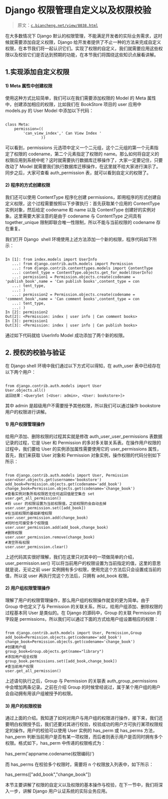 # Django 权限管理自定义以及权限校验

> 原文：[`c.biancheng.net/view/8038.html`](http://c.biancheng.net/view/8038.html)

在大多数情况下 Django 默认的权限管理，不能满足开发者的实际业务需求，这时候就需要添加自定义权限，Django 给开发者提供了不止一种的方法来完成自定义权限，在本节我们将一起认识它们。实现了权限的自定义，我们就需要应用这些权限以及校验它们是否达到预期的功能，在本节我们将围绕这些知识点展看讲解。

## 1.实现添加自定义权限

#### 1) Meta 属性中创建权限

使用这种方式比较简单，我们可以在我们需要添加权限的 Model 的 Meta 属性中，创建添加相应的权限，比如我们在 BookStore 项目的 user 应用中 models.py 的 User Model 中添加以下代码：

```

class Meta:
    permission=((
        'can_view_index',' Can View Index '
                ))
```

可以看到，permissions 元选项中定义一个二元组，这个二元组的第一个元素指定了权限的 codename，第二个元素指定了权限的 name。那么如何将自定义的权限应用到系统中呢？这时就需要执行数据库迁移操作了，大家一定要记住，只要改动了 Model 就需要我们执行数据库迁移操作，在这里就不给大家进行演示了。同步之后，大家可查看 auth_permission 表，就可以看到自定义的权限了。

#### 2) 程序的方式创建权限

我们还可以使用 ContentType 程序化创建 permissions，即用程序的形式创建自定义权限，这个过程需要按照以下步骤执行：首先获取某个应用的 ContentType 实例对象，然后给定 codename 和 name 以及 ContentType 创建好的实例对象。这里需要大家注意的是由于 codename 与 ContentType 之间具有 together_unique 限制即联合唯一性限制，所以不能与当前权限的 codename 存在重复。

我们打开 Django  shell 环境使用上述方法添加一个新的权限，程序代码如下所示：

```

In [1]: from index.models import UserInfo
   ...: from django.contrib.auth.models import Permission
   ...: from django.contrib.contenttypes.models import ContentType
   ...: content_type = ContentType.objects.get_for_model(UserInfo)
   ...: permission1 = Permission.objects.create(codename = 'publish_book',name = 'Can publish books',content_type = con
   ...: tent_type,
   ...: )
   ...: permission2 = Permission.objects.create(codename = 'comment_book',name = 'Can comment books',content_type = con
   ...: tent_type,
   ...: )
In [2]: permission2
Out[2]: <Permission: index | user info | Can comment books>
In [3]: permission1
Out[3]: <Permission: index | user info | Can publish books>
```

通过如下代码就给 UserInfo Model 成功添加了两个新的权限。

## 2\. 授权的校验与验证

在 Django shell 环境中我们通过以下方式可以得知，在 auth_user 表中已经存在以下两个用户：

```

from django.contrib.auth.models import User
User.objects.all()
返回结果：<QuerySet [<User: admin>, <User: bookstore>]>
```

其中 admin 是超级用户不需要授予其他权限，所以我们可以通过操作 bookstore 用户的权限进行讲解。

#### 1) 用户权限管理操作

给用户添加、删除权限的过程其实就是修改 auth_user_user_permissions 表数据记录的过程，它是 User 和 Permission 的多对多关联关系表。在操作用户权限的过程中，我们要给 User 的实例添加属性需要使用它的 user_permissions 属性，首先，我们来获取 User 对象和 Permission 对象实例，操作权限的代码分别如下所示：

```

from django.contrib.auth.models import User, Permission
user=User.objects.get(username='bookstore')
add_book=Permission.objects.get(codename='add_book')
change_book=Permission.objects.get(codename='change_book')
#查看实例对象所有权限若无任何返回值是空集合 set
user.get_all_permission()
#将 user 的权限设置为当前权限值，之前权限的会自动去掉
user.user_permission.set([add_book])
#在当前权限的基础新增权限
user.user_permission.add(change_book)
#同时也可接受多个权限值
user.user_permission.add(add_book,change_book)
#删除权限
user.user_permission.remove(change_book)
#清空所有权限
user.user_permission.clear()
```

上述代码其实很好理解，我们在这里只对其中的一项做简单的介绍，user_permission.ser() 可以将当前用户的权限设置为当前指定的值，这里的意思就是说，无论之前 user 实例拥有多少权限，使用完这个方法后只会设置成当前的值，所以说 user 再执行完这个方法后，只拥有 add_book 权限。

#### 2) 用户组权限管理操作

理解了用户的权限管理操作，那么用户组的权限操作就变的更为简单。由于 Group 中也定义了与 Permission 的关联关系，所以，给用户组添加、删除权限的过程基本同 User 是类似的。在 Django 的源码中，Group 的关联 Permission 的字段是 permissions，所以我们可以通过下面的方式给用户组设置相应的权限：

```

from django.contrib.auth.models import User, Permission,Group
add_book=Permission.objects.get(codename='add_book')
change_book=Permission.objects.get(codename='change_book')
#创建用户组
group_book=Group.objects.get(name="library")
#添加用户组全权限
group_book.permissions.set([add_book,change_book])
#查当前用户权限
user.get_all_permission()
```

上述语句执行之后，Group 与 Permission 的关联表 auth_group_permissions 中会增加两条记录。之前在介绍 Group 的时候曾经说过，属于某个用户组的用户会自动拥有用该户组被授予的权限。

#### 3) 用户的权限校验

通过上面的介绍。我知道了如何对用户与用户组的权限进行操作，接下来，我们还要明白权限授予后，我们还要对其进行校验，校验成功的用户方可执行某项权限规定的操作。用户的校验可以使用 User 实例的 has_perm 或 has_perms 方法，han_perm 判断当前用户是否有某一项权限，而后者则表示用户是否同时拥有多个权限。格式如下，has_perm 中传递的权限格式为：

has_perm('appname.codename(权限编码)')

而 has_perms 在校验多个权限时，需要将 n 个权限放入列表中，如下所示：

has_perms(["add_book","change_book"])

本节主要讲解了权限的自定义以及权限的基本操作与校验，在下一节中，我们将深入一步，讲解 Django 用户认证系统的实际业务应用。
